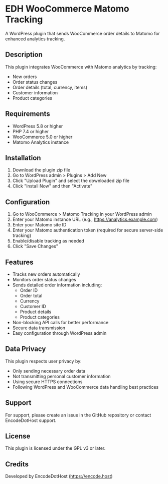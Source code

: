 # EDH WooCommerce Matomo Tracking

A WordPress plugin that sends WooCommerce order details to Matomo for enhanced analytics tracking.

## Description

This plugin integrates WooCommerce with Matomo analytics by tracking:
- New orders
- Order status changes
- Order details (total, currency, items)
- Customer information
- Product categories

## Requirements

- WordPress 5.8 or higher
- PHP 7.4 or higher
- WooCommerce 5.0 or higher
- Matomo Analytics instance

## Installation

1. Download the plugin zip file
2. Go to WordPress admin > Plugins > Add New
3. Click "Upload Plugin" and select the downloaded zip file
4. Click "Install Now" and then "Activate"

## Configuration

1. Go to WooCommerce > Matomo Tracking in your WordPress admin
2. Enter your Matomo instance URL (e.g., https://analytics.example.com)
3. Enter your Matomo site ID
4. Enter your Matomo authentication token (required for secure server-side tracking)
5. Enable/disable tracking as needed
6. Click "Save Changes"

## Features

- Tracks new orders automatically
- Monitors order status changes
- Sends detailed order information including:
  - Order ID
  - Order total
  - Currency
  - Customer ID
  - Product details
  - Product categories
- Non-blocking API calls for better performance
- Secure data transmission
- Easy configuration through WordPress admin

## Data Privacy

This plugin respects user privacy by:
- Only sending necessary order data
- Not transmitting personal customer information
- Using secure HTTPS connections
- Following WordPress and WooCommerce data handling best practices

## Support

For support, please create an issue in the GitHub repository or contact EncodeDotHost support.

## License

This plugin is licensed under the GPL v3 or later.

## Credits

Developed by EncodeDotHost (https://encode.host)